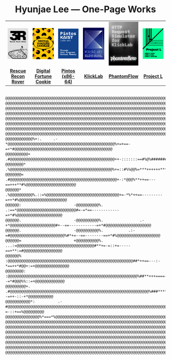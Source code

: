 <h1 align="center">Hyunjae Lee — One-Page Works</h1>
<table width="100%" cellpadding="0" cellspacing="0" style="border-collapse:collapse; table-layout:fixed;">
  <tr>
    <td width="16.66%"><a href="https://github.com/At-this-moment/3r"><img src="./assets/posters/3r_v3.png" alt="3R – Rescue Recon Rover" width="100%"></a></td>
    <td width="16.66%"><a href="https://github.com/At-this-moment/digital-fortune-cookie"><img src="./assets/posters/digital-fortune-cookie_v2.png" alt="Digital Fortune Cookie" width="100%"></a></td>
    <td width="16.66%"><a href="https://github.com/At-this-moment/pintos"><img src="./assets/posters/pintos_v2.png" alt="Pintos" width="100%"></a></td>
    <td width="16.66%"><a href="https://github.com/At-this-moment/klicklab"><img src="./assets/posters/klicklab_v2.png" alt="KlickLab" width="100%"></a></td>
    <td width="16.66%"><a href="https://github.com/At-this-moment/phantomflow"><img src="./assets/posters/phantomflow_v2.png" alt="PhantomFlow" width="100%"></a></td>
    <td width="16.66%"><a href="https://github.com/At-this-moment/project-l"><img src="./assets/posters/project-l_v2.png" alt="Project L" width="100%"></a></td>
  </tr>
  <tr>
    <td align="center" width="16.66%"><a href="https://github.com/At-this-moment/3r"><strong>Rescue Recon Rover</strong></a></td>
    <td align="center" width="16.66%"><a href="https://github.com/At-this-moment/digital-fortune-cookie"><strong>Digital Fortune Cookie</strong></a></td>
    <td align="center" width="16.66%"><a href="https://github.com/At-this-moment/pintos"><strong>Pintos (x86-64)</strong></a></td>
    <td align="center" width="16.66%"><a href="https://github.com/At-this-moment/klicklab"><strong>KlickLab</strong></a></td>
    <td align="center" width="16.66%"><a href="https://github.com/At-this-moment/phantomflow"><strong>PhantomFlow</strong></a></td>
    <td align="center" width="16.66%"><a href="https://github.com/At-this-moment/project-l"><strong>Project L</strong></a></td>
  </tr>
</table>

```text

@@@@@@@@@@@@@@@@@@@@@@@@@@@@@@@@@@@@@@@@@@@@@@@@@@@@@@@@@@@@@@@@@@@@@@@@@@@@@@@@@@@@@@@@@@@@@@@@@@@@@@@@@@@@@@@@@@@@@@@@@@@@@
@@@@@@@@@@@@@@@@@@@@@@@@@@@@@@@@@@@@@@@@@@@@@@@@@@@@@@@@@@@@@@@@@@@@@@@@@@@@@@@@@@@@@@@@@@@@@@@@@@@@@@@@@@@@@@@@@@@@@@@@@@@@@
@@@@@@@@@@@@@@@@@@@@@@@@@@@@@@@@@@@@@@@@@@@@@@@@@@@@@@@@@@@@@@@@@@@@@@@@@@@@@@@@@@@@@@@@@@@@@@@@@@@@@@@@@@@@@@@@@@@@@@@@@@@@@
@@@@@@@@@@@@@@@@@@@@@@@@@@@@@@@@@@@@@@@@@@@@@@@@@@@@@@@@@@@@@@@@@@@@@@@@@@@@@@@@@@@@@@@@@@@@@@@@@@@@@@@@@@@@@@@@@@@@@@@@@@@@@
@@@@@@@@@@@@@@@@@@@@@@@@@@@@@@@@@@@@@@@@@@@@@@@@@@@@@@@@@@@@@@@@@@@@@@@@@@@@@@@@@@@@@@@@@@@@@@@@@@@@@@@@@@@@@@@@@@@@@@@@@@@@@
@@@@@@@@@@@@@@@@@@@@@@@@@@@@@@@@@@@@@@@@@@@@@@@@@@@@@@@@@@@@@@@@@@@@@@@@@@@@@@@@@@@@@@@@@@@@@@@@@@@@@@@@@@@@@@@@@@@@@@@@@@@@@
@@@@@@@@@@@@@@@@@@@@@@@@@@@@@@@@@@@@@@@@@@@@@@@@@@@@@@@@@@@@@@@@@@@@@@@@@@@@@@@@@@@@@@@@@@@@@@@@@@@@@@@@@@@@@@@@@@@@@@@@@@@@@
@@@@@@@@@@@@@@@@@@@@@@@@@@@@@@@@@@@@@@@@@@@@@@@@@@@@@@@@@@@@@@@@@@@@@@@@***#%@@@@@@@@@@@@@@@@@@@@@@@@@@@@@@@@@@@@@@@@@@@@@@@@
@@@@@@@@@@@@%+:.     .-*@@@@@@@@@@@@@@@@@@@@@@@@@@@@@@@@@@@@@@@@@@@@@@@%+=+==-=+*#@@@@@@@@@@@@@@@@@@@@@@@@@@@@@@@@@@@@@@@@@@@
@@@@@@@@@@+              .#@@@@@@@@@@@@@@@@@@@@@@@@@@@@@@@@@@@@@@@@@@@@@@++-:::::::==#%@%#######%%@@@@@@@@@@@@@@@@@@@@@@@@@@@
@@@@@@@@*                  .%@@@@@@@@@@@@@@@@@@@@@@@@@@@@@@@@@@@@@@@@@@@@@%+=::#%%@@%=***++++++***##%@@@@@@@@@@@@@@@@@@@@@@@@
@@@@@@@=                    .#@@@@@@@@@@@@@@@@@@@@@@@@@@@@@@@@@@@@@@@@@@@@@@@+-:*@@@%**++==---==+++**#%@@@@@@@@@@@@@@@@@@@@@@
@@@@@@*                      .%@@@@@@@@@@%.::=%@@@@@@@@@@@@@@@@@@@@@@@@@@@@@@@@+=-*%*++==---------=++*#%@@@@@@@@@@@@@@@@@@@@@
@@@@@@:                       -@@@@@@@@@@%.       .:==*@@@@@@@@@@@@@@@@@@@@@@@@@@#=-=*==------------=+*#%@@@@@@@@@@@@@@@@@@@@
@@@@@@.                       -@@@@@@@@@@%.                .-+*@@@@@@@@@@@@@@@@@@@@#+--==------------=+*#@@@@@@@@@@@@@@@@@@@@
@@@@@@.                       -@@@@@@@@@@%.           .:-=#@@@@@@@@@@@@@@@@@@@@@@@@%#*+=--==--------==+*#%@@@@@@@@@@@@@@@@@@@
@@@@@@=                       +@@@@@@@@@@%.  ...:=@@@@@@@@@@@@@@@@@@@@@@@@@@@@@@@@@@#**+=-=::+=-----==+**:=#@@@@@@@@@@@@@@@@@
@@@@@@%                      :@@@@@@@@@@@@@@@@@@@@@@@@@@@@@@@@@@@@@@@@@@@@@@@@@@@@@@@##*++==---:-*==++*#@@+:=+@@@@@@@@@@@@@@@
@@@@@@@@:                   :@@@@@@@@@@@@@@@@@@@@@@@@@@@@@@@@@@@@@@@@@@@@@@@@@@@@@@@@@%##**+++====--=*#@@@%%::=+@@@@@@@@@@@@@
@@@@@@@@@+.               .#@@@@@@@@@@@@@@@@@@@@@@@@@@@@@@@@@@@@@@@@@@@@@@@@@@@@@@@@@@@@@%###*****###==--=++-::-+*@@@@@@@@@@@
@@@@@@@@@@@*:          .-#@@@@@@@@@@@@@@@@@@@@@@@@@@@@@@@@@@@@@@@@@@@@@@@@@@@@@@@@@@@@@@@@@@@@@@@@@@@@@@#*=-=-::+==%@@@@@@@@@
@@@@@@@@@@@@@@@%*===*%@@@@@@@@@@@@@@@@@@@@@@@@@@@@@@@@@@@@@@@@@@@@@@@@@@@@@@@@@@@@@@@@@@@@@@@@@@@@@@@@@@@@@@@#++===#@@@@@@@@@
@@@@@@@@@@@@@@@@@@@@@@@@@@@@@@@@@@@@@@@@@@@@@@@@@@@@@@@@@@@@@@@@@@@@@@@@@@@@@@@@@@@@@@@@@@@@@@@@@@@@@@@@@@@@@@@@@@@@@@@@@@@@@
@@@@@@@@@@@@@@@@@@@@@@@@@@@@@@@@@@@@@@@@@@@@@@@@@@@@@@@@@@@@@@@@@@@@@@@@@@@@@@@@@@@@@@@@@@@@@@@@@@@@@@@@@@@@@@@@@@@@@@@@@@@@@
@@@@@@@@@@@@@@@@@@@@@@@@@@@@@@@@@@@@@@@@@@@@@@@@@@@@@@@@@@@@@@@@@@@@@@@@@@@@@@@@@@@@@@@@@@@@@@@@@@@@@@@@@@@@@@@@@@@@@@@@@@@@@
@@@@@@@@@@@@@@@@@@@@@@@@@@@@@@@@@@@@@@@@@@@@@@@@@@@@@@@@@@@@@@@@@@@@@@@@@@@@@@@@@@@@@@@@@@@@@@@@@@@@@@@@@@@@@@@@@@@@@@@@@@@@@
@@@@@@@@@@@@@@@@@@@@@@@@@@@@@@@@@@@@@@@@@@@@@@@@@@@@@@@@@@@@@@@@@@@@@@@@@@@@@@@@@@@@@@@@@@@@@@@@@@@@@@@@@@@@@@@@@@@@@@@@@@@@@
@@@@@@@@@@@@@@@@@@@@@@@@@@@@@@@@@@@@@@@@@@@@@@@@@@@@@@@@@@@@@@@@@@@@@@@@@@@@@@@@@@@@@@@@@@@@@@@@@@@@@@@@@@@@@@@@@@@@@@@@@@@@@
@@@@@@@@@@@@@@@@@@@@@@@@@@@@@@@@@@@@@@@@@@@@@@@@@@@@@@@@@@@@@@@@@@@@@@@@@@@@@@@@@@@@@@@@@@@@@@@@@@@@@@@@@@@@@@@@@@@@@@@@@@@@@

````

</div>




